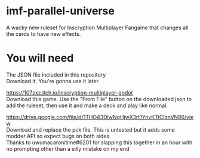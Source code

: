 # imf-parallel-universe
A wacky new ruleset for Inscryption Multiplayer Fangame that changes all the cards to have new effects.

# You will need
The JSON file included in this repository  
Download it. You're gonna use it later.

https://107zxz.itch.io/inscryption-multiplayer-godot  
Download this game. Use the "From File" button on the downloaded json to add the ruleset, then use it and make a deck and play like normal.

https://drive.google.com/file/d/1THO43DIwNqHjwX3rt1YnvKTtClbnVN86/view  
Download and replace the pck file. This is untested but it adds some modder API so expect bugs on both sides  
Thanks to uwumacaronitime#6201 for slapping this together in an hour with no prompting other than a silly mistake on my end
